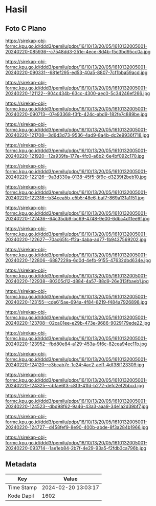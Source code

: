 # Hasil

## Foto C Plano

https://sirekap-obj-formc.kpu.go.id/ddd3/pemilu/pdpr/16/10/13/20/05/1610132005001-20240220-085936--c7548dd3-251e-4ece-8d4b-f5c3bd95cc0a.jpg

https://sirekap-obj-formc.kpu.go.id/ddd3/pemilu/pdpr/16/10/13/20/05/1610132005001-20240220-090331--681ef295-ed53-40a5-8807-7cf1bba59acd.jpg

https://sirekap-obj-formc.kpu.go.id/ddd3/pemilu/pdpr/16/10/13/20/05/1610132005001-20240220-121122--904c434b-63cc-4300-aec0-5c34246ef266.jpg

https://sirekap-obj-formc.kpu.go.id/ddd3/pemilu/pdpr/16/10/13/20/05/1610132005001-20240220-090713--07e93368-f3fb-424c-abd9-182fe7c889be.jpg

https://sirekap-obj-formc.kpu.go.id/ddd3/pemilu/pdpr/16/10/13/20/05/1610132005001-20240220-121708--3d6d3d73-9536-4ad9-8a4b-dc2e9936f718.jpg

https://sirekap-obj-formc.kpu.go.id/ddd3/pemilu/pdpr/16/10/13/20/05/1610132005001-20240220-121920--12a939fa-177e-4fc0-a6b2-6e4bf092c170.jpg

https://sirekap-obj-formc.kpu.go.id/ddd3/pemilu/pdpr/16/10/13/20/05/1610132005001-20240220-122126--9a3d330a-0138-45f5-8f9c-d3239f2beb10.jpg

https://sirekap-obj-formc.kpu.go.id/ddd3/pemilu/pdpr/16/10/13/20/05/1610132005001-20240220-122318--b34cea5b-e5b5-48e6-baf7-869a131a1f51.jpg

https://sirekap-obj-formc.kpu.go.id/ddd3/pemilu/pdpr/16/10/13/20/05/1610132005001-20240220-122436--64c35db9-bc69-4748-9e00-6dbc4d11ee9f.jpg

https://sirekap-obj-formc.kpu.go.id/ddd3/pemilu/pdpr/16/10/13/20/05/1610132005001-20240220-122627--70ac65fc-ff2a-4aba-ad77-1b9437569202.jpg

https://sirekap-obj-formc.kpu.go.id/ddd3/pemilu/pdpr/16/10/13/20/05/1610132005001-20240220-122806--6887229a-6d0d-4efb-9155-47632dbd634e.jpg

https://sirekap-obj-formc.kpu.go.id/ddd3/pemilu/pdpr/16/10/13/20/05/1610132005001-20240220-122938--80305d12-d884-4a57-88d9-26e313fbaeb1.jpg

https://sirekap-obj-formc.kpu.go.id/ddd3/pemilu/pdpr/16/10/13/20/05/1610132005001-20240220-123155--cde615ae-694a-4f84-8219-f484a7926898.jpg

https://sirekap-obj-formc.kpu.go.id/ddd3/pemilu/pdpr/16/10/13/20/05/1610132005001-20240220-123708--02ca01ee-e29b-473e-9686-9029179ede22.jpg

https://sirekap-obj-formc.kpu.go.id/ddd3/pemilu/pdpr/16/10/13/20/05/1610132005001-20240220-123952--fbd80e84-a129-453a-9f6c-82cea94ec11b.jpg

https://sirekap-obj-formc.kpu.go.id/ddd3/pemilu/pdpr/16/10/13/20/05/1610132005001-20240220-124120--c3bcab7e-1c24-4ac2-aeff-4df38f123309.jpg

https://sirekap-obj-formc.kpu.go.id/ddd3/pemilu/pdpr/16/10/13/20/05/1610132005001-20240220-124325--cbfae6f3-c8f3-41fd-b272-defc2ef2bbcd.jpg

https://sirekap-obj-formc.kpu.go.id/ddd3/pemilu/pdpr/16/10/13/20/05/1610132005001-20240220-124523--dbd98f62-9a46-43a3-aaa9-34e1a2d39bf7.jpg

https://sirekap-obj-formc.kpu.go.id/ddd3/pemilu/pdpr/16/10/13/20/05/1610132005001-20240220-124727--d458fef9-8e90-400b-abde-8f3a284b1966.jpg

https://sirekap-obj-formc.kpu.go.id/ddd3/pemilu/pdpr/16/10/13/20/05/1610132005001-20240220-093714--1ae1eb84-2b7f-4e29-93a5-f2fdb3ca796b.jpg


## Metadata

| Key        | Value               |
| ---------- | ------------------- |
| Time Stamp | 2024-02-20 13:03:17 |
| Kode Dapil | 1602                |



